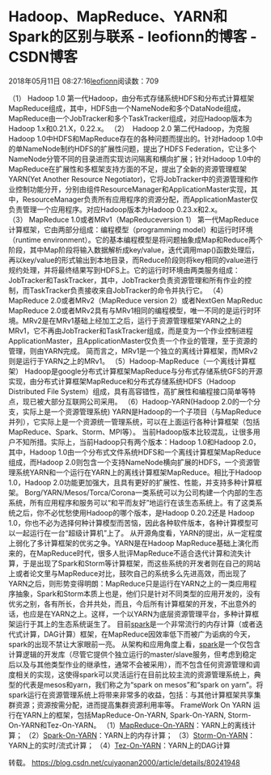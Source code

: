 
# Hadoop、MapReduce、YARN和Spark的区别与联系 - leofionn的博客 - CSDN博客


2018年05月11日 08:27:16[leofionn](https://me.csdn.net/qq_36142114)阅读数：709


（1） Hadoop 1.0
第一代Hadoop，由分布式存储系统HDFS和分布式计算框架MapReduce组成，其中，HDFS由一个NameNode和多个DataNode组成，MapReduce由一个JobTracker和多个TaskTracker组成，对应Hadoop版本为Hadoop 1.x和0.21.X，0.22.x。
（2）  Hadoop 2.0
第二代Hadoop，为克服Hadoop 1.0中HDFS和MapReduce存在的各种问题而提出的。针对Hadoop 1.0中的单NameNode制约HDFS的扩展性问题，提出了HDFS Federation，它让多个NameNode分管不同的目录进而实现访问隔离和横向扩展；针对Hadoop 1.0中的MapReduce在扩展性和多框架支持方面的不足，提出了全新的资源管理框架YARN(Yet Another Resource Negotiator)，它将JobTracker中的资源管理和作业控制功能分开，分别由组件ResourceManager和ApplicationMaster实现，其中，ResourceManager负责所有应用程序的资源分配，而ApplicationMaster仅负责管理一个应用程序。对应Hadoop版本为Hadoop 0.23.x和2.x。
（3） MapReduce 1.0或者MRv1（MapReduceversion 1）
第一代MapReduce计算框架，它由两部分组成：编程模型（programming model）和运行时环境（runtime environment）。它的基本编程模型是将问题抽象成Map和Reduce两个阶段，其中Map阶段将输入数据解析成key/value，迭代调用map()函数处理后，再以key/value的形式输出到本地目录，而Reduce阶段则将key相同的value进行规约处理，并将最终结果写到HDFS上。它的运行时环境由两类服务组成：JobTracker和TaskTracker，其中，JobTracker负责资源管理和所有作业的控制，而TaskTracker负责接收来自JobTracker的命令并执行它。
（4）MapReduce 2.0或者MRv2（MapReduce version 2）或者NextGen MapReduc
MapReduce 2.0或者MRv2具有与MRv1相同的编程模型，唯一不同的是运行时环境。MRv2是在MRv1基础上经加工之后，运行于资源管理框架YARN之上的MRv1，它不再由JobTracker和TaskTracker组成，而是变为一个作业控制进程ApplicationMaster，且ApplicationMaster仅负责一个作业的管理，至于资源的管理，则由YARN完成。
简而言之，MRv1是一个独立的离线计算框架，而MRv2则是运行于YARN之上的MRv1。
（5）Hadoop-MapReduce（一个离线计算框架）
Hadoop是google分布式计算框架MapReduce与分布式存储系统GFS的开源实现，由分布式计算框架MapReduce和分布式存储系统HDFS（Hadoop Distributed File System）组成，具有高容错性，高扩展性和编程接口简单等特点，现已被大部分互联网公司采用。
（6）Hadoop-YARN(Hadoop 2.0的一个分支，实际上是一个资源管理系统)
YARN是Hadoop的一个子项目（与MapReduce并列），它实际上是一个资源统一管理系统，可以在上面运行各种计算框架（包括MapReduce、Spark、Storm、MPI等）。
当前Hadoop版本比较混乱，让很多用户不知所措。实际上，当前Hadoop只有两个版本：Hadoop 1.0和Hadoop 2.0，其中，Hadoop 1.0由一个分布式文件系统HDFS和一个离线计算框架MapReduce组成，而Hadoop 2.0则包含一个支持NameNode横向扩展的HDFS，一个资源管理系统YARN和一个运行在YARN上的离线计算框架MapReduce。相比于Hadoop 1.0，Hadoop 2.0功能更加强大，且具有更好的扩展性、性能，并支持多种计算框架。
Borg/YARN/Mesos/Torca/Corona一类系统可以为公司构建一个内部的生态系统，所有应用程序和服务可以“和平而友好”地运行在该生态系统上。有了这类系统之后，你不必忧愁使用Hadoop的哪个版本，是Hadoop 0.20.2还是 Hadoop 1.0，你也不必为选择何种计算模型而苦恼，因此各种软件版本，各种计算模型可以一起运行在一台“超级计算机”上了。
从开源角度看，YARN的提出，从一定程度上弱化了多计算框架的优劣之争。YARN是在Hadoop MapReduce基础上演化而来的，在MapReduce时代，很多人批评MapReduce不适合迭代计算和流失计算，于是出现了Spark和Storm等计算框架，而这些系统的开发者则在自己的网站上或者论文里与MapReduce对比，鼓吹自己的系统多么先进高效，而出现了YARN之后，则形势变得明朗：MapReduce只是运行在YARN之上的一类应用程序抽象，Spark和Storm本质上也是，他们只是针对不同类型的应用开发的，没有优劣之别，各有所长，合并共处，而且，今后所有计算框架的开发，不出意外的话，也应是在YARN之上。这样，一个以YARN为底层资源管理平台，多种计算框架运行于其上的生态系统诞生了。
目前[spark](http://dongxicheng.org/category/framework-on-yarn/)是一个非常流行的内存计算（或者迭代式计算，DAG计算）框架，在MapReduce因效率低下而被广为诟病的今天，spark的出现不禁让大家眼前一亮。
从架构和应用角度上看，[spark](http://dongxicheng.org/category/framework-on-yarn/)是一个仅包含计算逻辑的开发库（尽管它提供个独立运行的master/slave服务，但考虑到稳定后以及与其他类型作业的继承性，通常不会被采用），而不包含任何资源管理和调度相关的实现，这使得spark可以灵活运行在目前比较主流的资源管理系统上，典型的代表是mesos和yarn，我们称之为“spark on mesos”和“spark on yarn”。将spark运行在资源管理系统上将带来非常多的收益，包括：与其他计算框架共享集群资源；资源按需分配，进而提高集群资源利用率等。
FrameWork On YARN
运行在YARN上的框架，包括MapReduce-On-YARN, Spark-On-YARN, Storm-On-YARN和Tez-On-YARN。
（1）[MapReduce-On-YARN](https://issues.apache.org/jira/browse/MAPREDUCE-279)：YARN上的离线计算；
（2）[Spark-On-YARN](http://spark.incubator.apache.org/docs/0.6.0/running-on-yarn.html)：YARN上的内存计算；
（3）[Storm-On-YARN](https://github.com/yahoo/storm-yarn)：YARN上的实时/流式计算；
（4）[Tez-On-YARN](http://tez.incubator.apache.org/)：YARN上的DAG计算


转载。	https://blog.csdn.net/cuiyaonan2000/article/details/80241948


